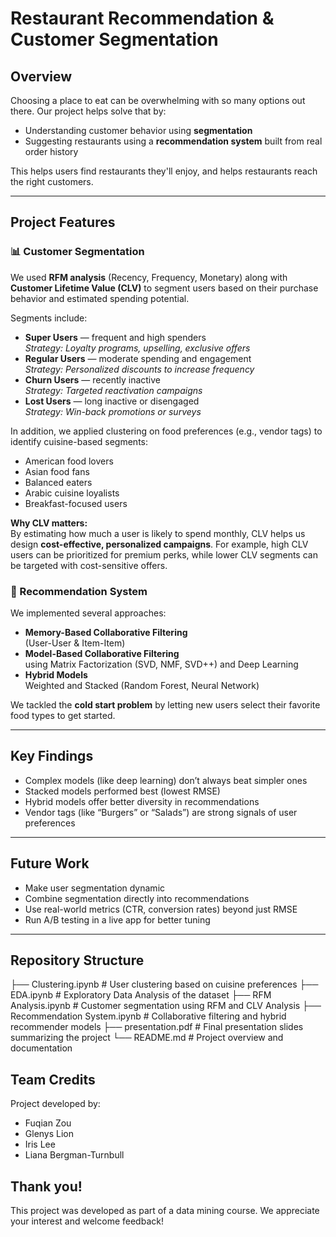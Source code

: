 # Restaurant Recommendation & Customer Segmentation  


## Overview
Choosing a place to eat can be overwhelming with so many options out there. Our project helps solve that by:
- Understanding customer behavior using **segmentation**
- Suggesting restaurants using a **recommendation system** built from real order history

This helps users find restaurants they'll enjoy, and helps restaurants reach the right customers.

---

## Project Features

### 📊 Customer Segmentation
We used **RFM analysis** (Recency, Frequency, Monetary) along with **Customer Lifetime Value (CLV)** to segment users based on their purchase behavior and estimated spending potential.

Segments include:
- **Super Users** — frequent and high spenders  
  *Strategy: Loyalty programs, upselling, exclusive offers*
- **Regular Users** — moderate spending and engagement  
  *Strategy: Personalized discounts to increase frequency*
- **Churn Users** — recently inactive  
  *Strategy: Targeted reactivation campaigns*
- **Lost Users** — long inactive or disengaged  
  *Strategy: Win-back promotions or surveys*

In addition, we applied clustering on food preferences (e.g., vendor tags) to identify cuisine-based segments:
- American food lovers
- Asian food fans
- Balanced eaters
- Arabic cuisine loyalists
- Breakfast-focused users

**Why CLV matters:**  
By estimating how much a user is likely to spend monthly, CLV helps us design **cost-effective, personalized campaigns**. For example, high CLV users can be prioritized for premium perks, while lower CLV segments can be targeted with cost-sensitive offers.

### 🤖 Recommendation System
We implemented several approaches:
- **Memory-Based Collaborative Filtering**  
  (User-User & Item-Item)
- **Model-Based Collaborative Filtering**  
  using Matrix Factorization (SVD, NMF, SVD++) and Deep Learning
- **Hybrid Models**  
  Weighted and Stacked (Random Forest, Neural Network)

We tackled the **cold start problem** by letting new users select their favorite food types to get started.

---

## Key Findings
- Complex models (like deep learning) don’t always beat simpler ones
- Stacked models performed best (lowest RMSE)
- Hybrid models offer better diversity in recommendations
- Vendor tags (like “Burgers” or “Salads”) are strong signals of user preferences

---

## Future Work
- Make user segmentation dynamic
- Combine segmentation directly into recommendations
- Use real-world metrics (CTR, conversion rates) beyond just RMSE
- Run A/B testing in a live app for better tuning

---

## Repository Structure
├── Clustering.ipynb                # User clustering based on cuisine preferences
├── EDA.ipynb                       # Exploratory Data Analysis of the dataset
├── RFM Analysis.ipynb              # Customer segmentation using RFM and CLV Analysis
├── Recommendation System.ipynb     # Collaborative filtering and hybrid recommender models
├── presentation.pdf                # Final presentation slides summarizing the project
└── README.md                       # Project overview and documentation

## Team Credits
Project developed by:
- Fuqian Zou
- Glenys Lion
- Iris Lee
- Liana Bergman-Turnbull

## Thank you!
This project was developed as part of a data mining course. We appreciate your interest and welcome feedback!
